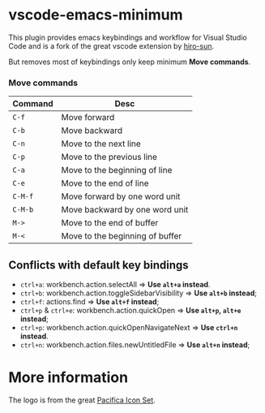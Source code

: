 # vscode-emacs-minimum

This plugin provides emacs keybindings and workflow for Visual Studio Code and is a fork of the great vscode extension by [hiro-sun](https://github.com/hiro-sun/vscode-emacs).

But removes most of keybindings only keep minimum **Move commands**.


### Move commands
|Command | Desc |
|--------|------|
| `C-f` | Move forward |
| `C-b` | Move backward |
| `C-n` | Move to the next line |
| `C-p` | Move to the previous line |
| `C-a` | Move to the beginning of line |
| `C-e` | Move to the end of line |
| `C-M-f` | Move forward by one word unit |
| `C-M-b` | Move backward by one word unit |
| `M->` | Move to the end of buffer |
| `M-<` | Move to the beginning of buffer |


## Conflicts with default key bindings
- `ctrl+a`: workbench.action.selectAll => **Use `alt+a` instead**.
- `ctrl+b`: workbench.action.toggleSidebarVisibility => **Use `alt+b` instead**;
- `ctrl+f`: actions.find => **Use `alt+f` instead**;
- `ctrl+p` & `ctrl+e`: workbench.action.quickOpen => **Use `alt+p`, `alt+e` instead**;
- `ctrl+p`: workbench.action.quickOpenNavigateNext => **Use `ctrl+n` instead**.
- `ctrl+n`: workbench.action.files.newUntitledFile => **Use `alt+n` instead**;

# More information

The logo is from the great [Pacifica Icon Set](http://bokehlicia.deviantart.com/art/Pacifica-Icons-402508559).
